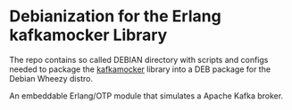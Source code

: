 # Debianization for the Erlang kafkamocker Library

The repo contains so called DEBIAN directory with
scripts and configs needed to package the
[kafkamocker](https://github.com/helpshift/kafkamocker/tree/feature/network-partitions)
library into a DEB package for the Debian Wheezy distro.

An embeddable Erlang/OTP module that simulates a Apache Kafka broker.


